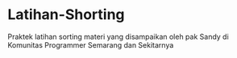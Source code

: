 # Latihan-Shorting
Praktek latihan sorting materi yang disampaikan oleh pak Sandy di Komunitas Programmer Semarang dan Sekitarnya
